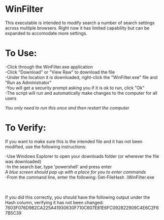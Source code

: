 # WinFilter

This executable is intended to modify search a number of search settings across multiple browsers. Right now it has limited capability but can be expanded to accomodate more settings.



# To Use:

-Click through the WinFilter.exe application </br>
-Click "Download" or "View Raw" to download the file </br>
-Under the location it is downloaded, right-click the "WinFilter.exe" file and "Run as Administrator" </br>
-You will get a security prompt asking you if it is ok to run, click "Ok" </br>
-The script will run and automatically make changes to the computer for all users </br>

*You only need to run this once and then restart the computer*




# To Verify:

If you want to make sure this is the intended file and it has not been modified, use the following instructions:

-Use Windows Explorer to open your downloads folder (or wherever the file was downloaded) </br>
-In the search bar, type 'powershell' and press enter </br>
  *A blue screen should pop up with a place for you to enter commands* </br>
-From the command line, enter the following: Get-FileHash .\WinFilter.exe </br></br></br>

If you did this correctly, you should have the following output under the Hash column, verifying it has not been changed:</br>
7603F076D982CA225A41930630F710C607E81E6FC092822909C4E6C2F67B5C39
